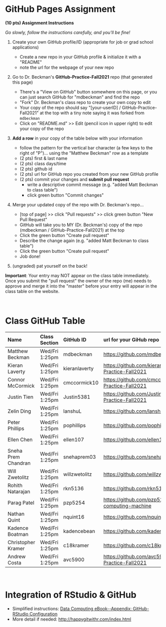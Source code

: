 
# GitHub Pages Assignment

**(10 pts) Assignment Instructions**

*Go slowly, follow the instructions carefully, and you'll be fine!*

1. Create your own GitHub profile/ID (appropriate for job or grad school applications)  
    - Create a new repo in your GitHub profile & initialize it with a "README"
    - note the url for the webpage of your new repo
2. Go to Dr. Beckman's **GitHub-Practice-Fall2021** repo (that generated this page)  
    - There's a "View on GitHub" button somewhere on this page, or you can just search GitHub for "mdbeckman" and find the repo
    - "Fork" Dr. Beckman's class repo to create your own copy to edit
    - Your copy of the repo should say "[your-userID] / GitHub-Practice-Fall2021" at the top with a tiny note saying it was forked from `mdbeckman`
    - Click on "README.md" >> Edit (pencil icon in upper right) to edit your copy of the repo
3. **Add a row** in your copy of the table below with your information 
    - follow the pattern for the vertical bar character (a few keys to the right of "P")... using the "Matthew Beckman" row as a template
    - (2 pts) first & last name  
    - (2 pts) class days/time
    - (2 pts) github id  
    - (2 pts) url for GitHub repo you created from your new GitHub profile
    - (2 pts) commit your changes and **submit pull request**
        - write a descriptive commit message (e.g. "added Matt Beckman to class table")
        - click green button "Commit changes"

4. Merge your updated copy of the repo with Dr. Beckman's repo...
    - [top of page] >> click "Pull requests" >> click green button "New Pull Request"
    - GitHub will take you to MY (Dr. Beckman's) copy of the repo (mdbeckman / GitHub-Practice-Fall2021) at the top
    - Click the green button "Create pull request"
    - Describe the change again (e.g. "added Matt Beckman to class table")
    - Click the green button "Create pull request"
    - Job done!
5. (ungraded) pat yourself on the back!
 
**Important**: Your entry may NOT appear on the class table immediately.  Once you submit the "pull request" the owner of the repo (me) needs to approve and merge it into the "master" before your entry will appear in the class table on the website. 

<br>


# Class GitHub Table 

| Name                    | Class Section     | GitHub ID            |url for your GiHub repo                                   |  
|:------------------------|:------------------|:---------------------|:---------------------------------------------------------|  
| Matthew Beckman         | Wed/Fri 1:25pm    | mdbeckman            | https://github.com/mdbeckman/dcData                      |  
| Kieran Laverty          | Wed/Fri 1:25pm    | kieranlaverty       | https://github.com/kieranlaverty/GitHub-Practice-Fall2021 |           
| Connor McCormick        | Wed/Fri 1:25pm    | cmccormick10         | https://github.com/cmccormick10/GitHub-Practice-Fall2021 |  
|  Justin Tien            |  Wed/Fri 1:25pm   |   Justin5381         | https://github.com/Justin5381/GitHub-Practice-Fall2021   |
| Zelin Ding              | Wed/Fri 1:25pm    | lanshuL              | https://github.com/lanshuL/ZELIN-DING                    |
| Peter Phillips          | Wed/Fri 1:25pm    | pophillips           | https://github.com/pophillips/STAT-184                   |
| Ellen Chen              | Wed/Fri 1:25pm    | ellen107             | https://github.com/ellen107/testRepo1                    |  
| Sneha Prem Chandran     | Wed/Fri 1:25pm    | snehaprem03          | https://github.com/snehaprem03/README                    |
| Will Zwetolitz          | Wed/Fri 1:25pm    | willzwetolitz        | https://github.com/willzwetolitz/README.git              |        
| Rohith Natarajan        | Wed/Fri 1:25pm    | rkn5136              | https://github.com/rkn5136/Test                          |
| Parag Patel             | Wed/Fri 1:25pm    | pzp5254              | https://github.com/pzp5254/improved-computing-machine    |
| Nathan Quint            | Wed/Fri 1:25pm    | nquint16             | https://github.com/nquint16/Temp                         |  
| Kadence Boatman         | Wed/Fri 1:25pm    | kadencebean          | https://github.com/kadencebean/test                      |
| Christopher Kramer      | Wed/Fri 1:25pm    | c18kramer            | https://github.com/c18kramer/introtogithub               |  
| Andrew Costa            | Wed/Fri 1:25pm    | avc5900              | https://github.com/avc5900/GitHub-Practice-Fall2021      |
          





<br>

# Integration of RStudio & GitHub

- Simplified instructions: [Data Computing eBook--Appendix: GitHub-RStudio Configuration](https://dtkaplan.github.io/DataComputingEbook/appendix-github-rstudio-configuration.html#appendix-github-rstudio-configuration)  
- More detail if needed: <http://happygitwithr.com/index.html>

